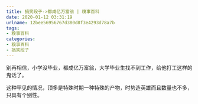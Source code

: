 ```yaml
---
title: 搞笑段子->都成亿万富翁 | 糗事百科
date: 2020-01-12 03:31:19
urlname: 12bee56956767d380d8f3e4293d78a7b
tags: 
- 糗事百科
categories:
- 糗事百科
- 搞笑段子
---
```

别再相信，小学没毕业，都成亿万富翁，大学毕业生找不到工作，给他打工这样的鬼话了。

这种罕见的情况，顶多是特殊时期一种特殊的产物，时势造英雄而且数量也不多，只具有个别性。


